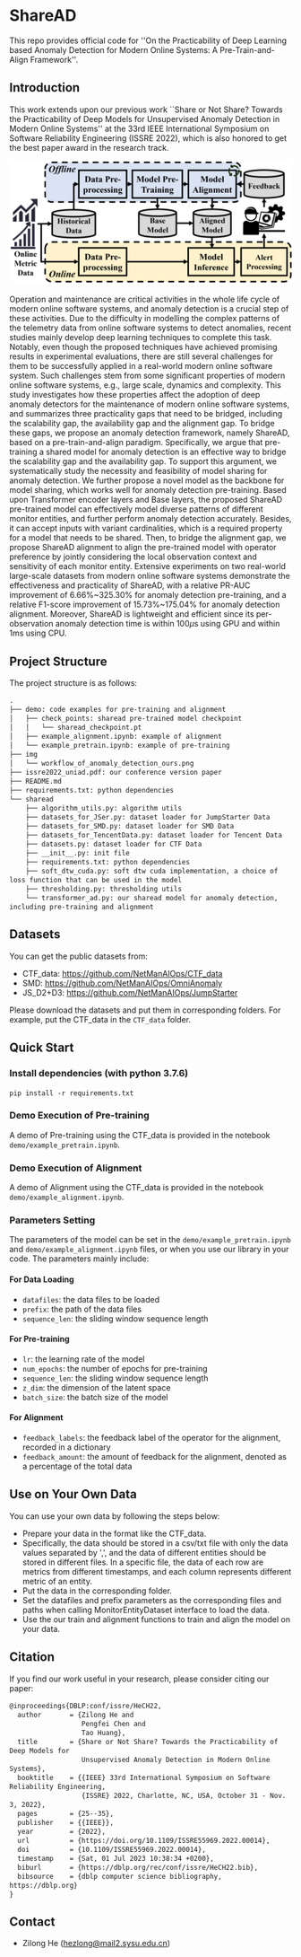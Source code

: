 # ShareAD

This repo provides official code for ''On the Practicability of Deep Learning based Anomaly Detection for Modern Online Systems: A Pre-Train-and-Align Framework''.


## Introduction

This work extends upon our previous work ``Share or Not Share? Towards the Practicability of Deep Models for Unsupervised Anomaly Detection in Modern Online Systems'' at the 33rd IEEE International Symposium on Software Reliability Engineering (ISSRE 2022), which is also honored to get the best paper award in the research track.


![image](https://github.com/IntelligentDDS/ShareAD/blob/main/img/workflow_of_anomaly_detection_ours.png)


Operation and maintenance are critical activities in the whole life cycle of modern online software systems, and anomaly detection is a crucial step of these activities. Due to the difficulty in modelling the complex patterns of the telemetry data from online software systems to detect anomalies, recent studies mainly develop deep learning techniques to complete this task. Notably, even though the proposed techniques have achieved promising results in experimental evaluations, there are still several challenges for them to be successfully applied in a real-world modern online software system. Such challenges stem from some significant properties of modern online software systems, e.g., large scale, dynamics and complexity. This study investigates how these properties affect the adoption of deep anomaly detectors for the maintenance of modern online software systems, and summarizes three practicality gaps that need to be bridged, including the scalability gap, the availability gap and the alignment gap. To bridge these gaps, we propose an anomaly detection framework, namely ShareAD, based on a  pre-train-and-align paradigm. Specifically, we argue that pre-training a shared model for anomaly detection is an effective way to bridge the scalability gap and the availability gap. To support this argument, we systematically study the necessity and feasibility of model sharing for anomaly detection. We further propose a novel model as the backbone for model sharing, which works well for anomaly detection pre-training. Based upon Transformer encoder layers and Base layers, the proposed ShareAD pre-trained model can effectively model diverse patterns of different monitor entities, and further perform anomaly detection accurately. Besides, it can accept inputs with variant cardinalities, which is a required property for a model that needs to be shared. Then, to bridge the alignment gap, we propose ShareAD alignment to align the pre-trained model with operator preference by jointly considering the local observation context and sensitivity of each monitor entity. Extensive experiments on two real-world large-scale datasets from modern online software systems demonstrate the effectiveness and practicality of ShareAD, with a relative PR-AUC improvement of 6.66\%~325.30\% for anomaly detection pre-training, and a relative F1-score improvement of 15.73\%~175.04\% for anomaly detection alignment. Moreover, ShareAD is lightweight and efficient since its per-observation anomaly detection time is within 100$\mu$s using GPU and within 1ms using CPU.

## Project Structure

The project structure is as follows:

```
.
├── demo: code examples for pre-training and alignment
│   ├── check_points: sharead pre-trained model checkpoint
│   │   └── sharead_checkpoint.pt
│   ├── example_alignment.ipynb: example of alignment
│   └── example_pretrain.ipynb: example of pre-training
├── img
│   └── workflow_of_anomaly_detection_ours.png
├── issre2022_uniad.pdf: our conference version paper
├── README.md
├── requirements.txt: python dependencies
└── sharead
    ├── algorithm_utils.py: algorithm utils
    ├── datasets_for_JSer.py: dataset loader for JumpStarter Data
    ├── datasets_for_SMD.py: dataset loader for SMD Data
    ├── datasets_for_TencentData.py: dataset loader for Tencent Data
    ├── datasets.py: dataset loader for CTF Data
    ├── __init__.py: init file
    ├── requirements.txt: python dependencies
    ├── soft_dtw_cuda.py: soft dtw cuda implementation, a choice of loss function that can be used in the model
    ├── thresholding.py: thresholding utils
    └── transformer_ad.py: our sharead model for anomaly detection, including pre-training and alignment
```

## Datasets

You can get the public datasets from:

* CTF_data: <https://github.com/NetManAIOps/CTF_data>
* SMD: <https://github.com/NetManAIOps/OmniAnomaly>
* JS_D2+D3: <https://github.com/NetManAIOps/JumpStarter>


Please download the datasets and put them in corresponding folders. For example, put the CTF_data in the `CTF_data` folder.

## Quick Start

### Install dependencies (with python 3.7.6) 

```
pip install -r requirements.txt
```

### Demo Execution of Pre-training

A demo of Pre-training using the CTF_data is provided in the notebook `demo/example_pretrain.ipynb`.


### Demo Execution of Alignment

A demo of Alignment using the CTF_data is provided in the notebook `demo/example_alignment.ipynb`.

### Parameters Setting

The parameters of the model can be set in the `demo/example_pretrain.ipynb` and `demo/example_alignment.ipynb` files, or when you use our library in your code. The parameters mainly include:

#### For Data Loading

- `datafiles`: the data files to be loaded
- `prefix`: the path of the data files
- `sequence_len`: the sliding window sequence length

#### For Pre-training

- `lr`: the learning rate of the model
- `num_epochs`: the number of epochs for pre-training
- `sequence_len`: the sliding window sequence length
- `z_dim`: the dimension of the latent space
- `batch_size`: the batch size of the model

#### For Alignment

- `feedback_labels`: the feedback label of the operator for the alignment, recorded in a dictionary
- `feedback_amount`: the amount of feedback for the alignment, denoted as a percentage of the total data


## Use on Your Own Data

You can use your own data by following the steps below:

- Prepare your data in the format like the CTF_data. 
- Specifically, the data should be stored in a csv/txt file with only the data values separated by ',', and the data of different entities should be stored in different files. In a specific file, the data of each row are metrics from different timestamps, and each column represents different metric of an entity.
- Put the data in the corresponding folder.
- Set the datafiles and prefix parameters as the corresponding files and paths when calling MonitorEntityDataset interface to load the data.
- Use the our train and alignment functions to train and align the model on your data.

## Citation
If you find our work useful in your research, please consider citing our paper:

```
@inproceedings{DBLP:conf/issre/HeCH22,
  author       = {Zilong He and
                  Pengfei Chen and
                  Tao Huang},
  title        = {Share or Not Share? Towards the Practicability of Deep Models for
                  Unsupervised Anomaly Detection in Modern Online Systems},
  booktitle    = {{IEEE} 33rd International Symposium on Software Reliability Engineering,
                  {ISSRE} 2022, Charlotte, NC, USA, October 31 - Nov. 3, 2022},
  pages        = {25--35},
  publisher    = {{IEEE}},
  year         = {2022},
  url          = {https://doi.org/10.1109/ISSRE55969.2022.00014},
  doi          = {10.1109/ISSRE55969.2022.00014},
  timestamp    = {Sat, 01 Jul 2023 10:38:34 +0200},
  biburl       = {https://dblp.org/rec/conf/issre/HeCH22.bib},
  bibsource    = {dblp computer science bibliography, https://dblp.org}
}
```

## Contact

- Zilong He (hezlong@mail2.sysu.edu.cn)